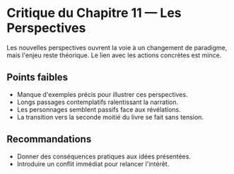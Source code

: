 # Critique du Chapitre 11 — Les Perspectives

Les nouvelles perspectives ouvrent la voie à un changement de paradigme, mais l'enjeu reste théorique. Le lien avec les actions concrètes est mince.

## Points faibles
- Manque d'exemples précis pour illustrer ces perspectives.
- Longs passages contemplatifs ralentissant la narration.
- Les personnages semblent passifs face aux révélations.
- La transition vers la seconde moitié du livre se fait sans tension.

## Recommandations
- Donner des conséquences pratiques aux idées présentées.
- Introduire un conflit immédiat pour relancer l'intérêt.

